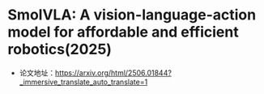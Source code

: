 # SmolVLA: A vision-language-action model for affordable and efficient robotics(2025)
- 论文地址：https://arxiv.org/html/2506.01844?_immersive_translate_auto_translate=1
